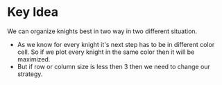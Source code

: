 # Key Idea

We can organize knights best in two way in two different situation.
* As we know for every knight it's next step has to be in different color cell. So if we plot every knight in the same color then it will   be maximized.
* But if row or column size is less then 3 then we need to change our strategy.
